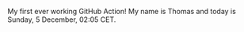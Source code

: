 My first ever working GitHub Action!
My name is Thomas and today is Sunday, 5 December, 02:05 CET. 

